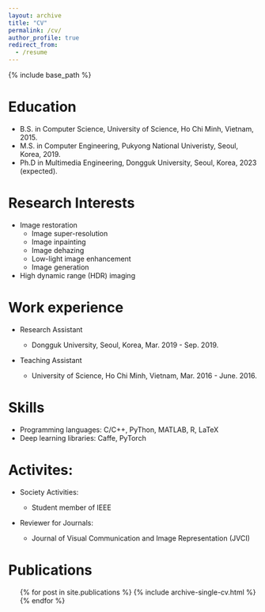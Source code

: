 ```yaml
---
layout: archive
title: "CV"
permalink: /cv/
author_profile: true
redirect_from:
  - /resume
---
```


{% include base_path %}

Education
======
* B.S. in Computer Science, University of Science, Ho Chi Minh, Vietnam, 2015.
* M.S. in Computer Engineering, Pukyong National Univeristy, Seoul, Korea, 2019.
* Ph.D in Multimedia Engineering, Dongguk University, Seoul, Korea, 2023 (expected).

Research Interests
======
* Image restoration
  *  Image super-resolution
  *  Image inpainting
  *  Image dehazing
  *  Low-light image enhancement
  *  Image generation
* High dynamic range (HDR) imaging

Work experience
======
* Research Assistant
  * Dongguk University, Seoul, Korea, Mar. 2019 - Sep. 2019.

* Teaching Assistant
  * University of Science, Ho Chi Minh, Vietnam, Mar. 2016 - June. 2016.
   
Skills
======
* Programming languages: C/C++, PyThon, MATLAB, R, LaTeX
* Deep learning libraries: Caffe, PyTorch

Activites:
======
* Society Activities:
  * Student member of IEEE

* Reviewer for Journals:
  * Journal of Visual Communication and Image Representation (JVCI)

Publications
======
  <ul>{% for post in site.publications %}
    {% include archive-single-cv.html %}
  {% endfor %}</ul>
  
